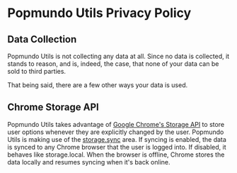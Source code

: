 # Popmundo Utils Privacy Policy

## Data Collection

Popmundo Utils is not collecting any data at all. Since no data is collected, it stands to reason, and is, indeed, the case, that none of your data can be sold to third parties.

That being said, there are a few other ways your data is used.

## Chrome Storage API

Popmundo Utils takes advantage of [Google Chrome's Storage API](https://developers.chrome.com/extensions/storage) to store user options whenever they are explicitly changed by the user. Popmundo Utils is making use of the [storage.sync](https://developer.chrome.com/docs/extensions/reference/storage/#property-sync) area. If syncing is enabled, the data is synced to any Chrome browser that the user is logged into. If disabled, it behaves like storage.local. When the browser is offline, Chrome stores the data locally and resumes syncing when it's back online.
